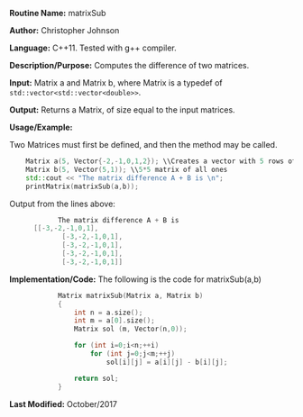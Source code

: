 **Routine Name:** matrixSub

**Author:** Christopher Johnson

**Language:** C++11. Tested with g++ compiler.

**Description/Purpose:** 
Computes the difference of two matrices.

**Input:**
Matrix a and Matrix b, where Matrix is a typedef of `std::vector<std::vector<double>>`.

**Output:**
Returns a Matrix, of size equal to the input matrices.

**Usage/Example:**

Two Matrices must first be defined, and then the method may be called.
```C++
    Matrix a(5, Vector{-2,-1,0,1,2}); \\Creates a vector with 5 rows of [-2,-1,0,-1,-2]
    Matrix b(5, Vector(5,1)); \\5*5 matrix of all ones
    std::cout << "The matrix difference A + B is \n";
    printMatrix(matrixSub(a,b));
```
Output from the lines above:
```c++
			The matrix difference A + B is
      [[-3,-2,-1,0,1],
			 [-3,-2,-1,0,1],
			 [-3,-2,-1,0,1],
			 [-3,-2,-1,0,1],
			 [-3,-2,-1,0,1]]
```


**Implementation/Code:** The following is the code for matrixSub(a,b)
```c++
			Matrix matrixSub(Matrix a, Matrix b)
			{
				int n = a.size();
				int m = a[0].size();
				Matrix sol (m, Vector(n,0));

				for (int i=0;i<n;++i)
					for (int j=0;j<m;++j)
						sol[i][j] = a[i][j] - b[i][j];

				return sol;
			}
```
**Last Modified:** October/2017

